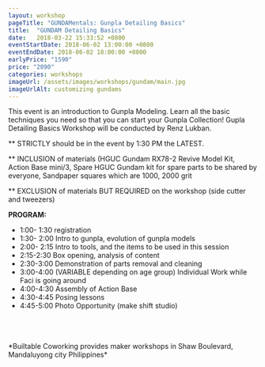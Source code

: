 ```yaml
---
layout: workshop
pageTitle: "GUNDAMentals: Gunpla Detailing Basics"
title:  "GUNDAM Detailing Basics"
date:   2018-03-22 15:33:52 +0800
eventStartDate: 2018-06-02 13:00:00 +0800
eventEndDate: 2018-06-02 18:00:00 +0800
earlyPrice: "1590"
price: "2090"
categories: workshops
imageUrl: /assets/images/workshops/gundam/main.jpg
imageUrlAlt: customizing gundams
---
```

This event is an introduction to Gunpla Modeling. Learn all the basic techniques you need so that you can start your Gunpla Collection! Gupla Detailing Basics Workshop will be conducted by Renz Lukban.

** STRICTLY should be in the event by 1:30 PM the LATEST.

** INCLUSION of materials (HGUC Gundam RX78-2 Revive Model Kit, Action Base mini/3, Spare HGUC Gundam kit for spare parts to be shared by everyone, Sandpaper squares which are 1000, 2000 grit

** EXCLUSION of materials BUT REQUIRED on the workshop (side cutter and tweezers)

**PROGRAM:**
- 1:00- 1:30 registration
- 1:30- 2:00 Intro to gunpla, evolution of gunpla models
- 2:00- 2:15 Intro to tools, and the items to be used in this session
- 2:15-2:30 Box opening, analysis of content
- 2:30-3:00 Demonstration of parts removal and cleaning
- 3:00-4:00 (VARIABLE depending on age group) Individual Work while Faci is going around
- 4:00-4:30 Assembly of Action Base
- 4:30-4:45 Posing lessons
- 4:45-5:00 Photo Opportunity (make shift studio)

<br>
<br>
<br>
*Builtable Coworking provides maker workshops in Shaw Boulevard, Mandaluyong city Philippines* 